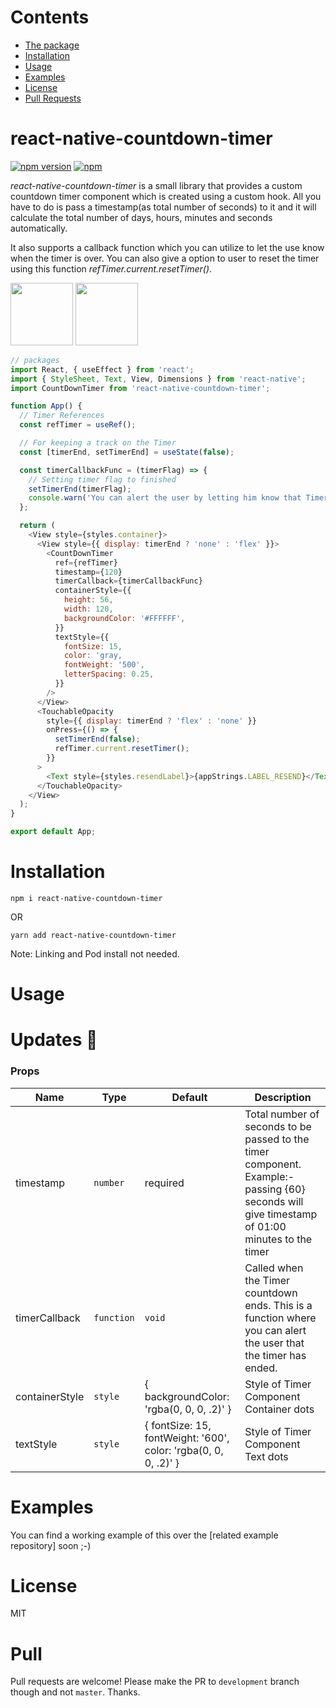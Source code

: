 # Contents
* [The package](#react-native-countdown-timer)
* [Installation](#installation)
* [Usage](#usage)
* [Examples](#examples)
* [License](#license)
* [Pull Requests](#pull)

# react-native-countdown-timer

[![npm version](https://badge.fury.io/js/react-native-countdown-timer.svg)](https://www.npmjs.com/package/react-native-countdown-timer)
[![npm](https://img.shields.io/npm/dm/react-native-countdown-timer.svg)]()

<i>react-native-countdown-timer</i> is a small library that provides a custom countdown timer 
component which is created using a custom hook. All you have to do is pass a timestamp(as total number of seconds) to it and it will calculate the total number of days, hours, minutes and seconds automatically.

It also supports a callback function which you can utilize to let the use know when the timer is over. You can also give a option to user to reset the timer using this function <i>refTimer.current.resetTimer()</i>.

<p float="left">
  <img src="https://raw.githubusercontent.com/shubhambathe1/react-native-countdown-timer/development/screenshots/screenshot1.png" width="100" />
  <img src="https://raw.githubusercontent.com/shubhambathe1/react-native-countdown-timer/development/screenshots/screenshot2.png" width="100" /> 
</p>

```javascript
// packages
import React, { useEffect } from 'react';
import { StyleSheet, Text, View, Dimensions } from 'react-native';
import CountDownTimer from 'react-native-countdown-timer';

function App() {
  // Timer References
  const refTimer = useRef();

  // For keeping a track on the Timer
  const [timerEnd, setTimerEnd] = useState(false);

  const timerCallbackFunc = (timerFlag) => {
    // Setting timer flag to finished
    setTimerEnd(timerFlag);
    console.warn('You can alert the user by letting him know that Timer is out.');
  };

  return (
    <View style={styles.container}>
      <View style={{ display: timerEnd ? 'none' : 'flex' }}>
        <CountDownTimer
          ref={refTimer}
          timestamp={120}
          timerCallback={timerCallbackFunc}
          containerStyle={{
            height: 56,
            width: 120,
            backgroundColor: '#FFFFFF',
          }}
          textStyle={{
            fontSize: 15,
            color: 'gray,
            fontWeight: '500',
            letterSpacing: 0.25,
          }}
        />
      </View>
      <TouchableOpacity
        style={{ display: timerEnd ? 'flex' : 'none' }}
        onPress={() => {
          setTimerEnd(false);
          refTimer.current.resetTimer();
        }}
      >
        <Text style={styles.resendLabel}>{appStrings.LABEL_RESEND}</Text>
      </TouchableOpacity>
    </View>
  );
}

export default App;
```

# Installation

`npm i react-native-countdown-timer`

OR

`yarn add react-native-countdown-timer`

Note: Linking and Pod install not needed.

# Usage

# Updates 🚀

### Props

| Name             | Type       | Default                                      | Description                                                                                                                                                                                       |
| ---------------- | ---------- | -------------------------------------------- | ------------------------------------------------------------------------------------------------------------------------------------------------------------------------------------------------- |
| timestamp        | `number`   | required                                     | Total number of seconds to be passed to the timer component. Example:- passing {60} seconds will give timestamp of 01:00 minutes to the timer                                                             |
| timerCallback    | `function` | `void`                                       | Called when the Timer countdown ends. This is a function where you can alert the user that the timer has ended.                            |                                                                                                                                             
| containerStyle   | `style`    | { backgroundColor: 'rgba(0, 0, 0, .2)' }     | Style of Timer Component Container dots                                                                                                                                                                 |
| textStyle        | `style`    | { fontSize: 15, fontWeight: '600', color: 'rgba(0, 0, 0, .2)' }  | Style of Timer Component Text dots                                                                                                                                                                 |

# Examples

You can find a working example of this over the [related example repository] soon ;-)

# License

MIT

# Pull

Pull requests are welcome! Please make the PR to `development` branch though and not `master`. Thanks.
